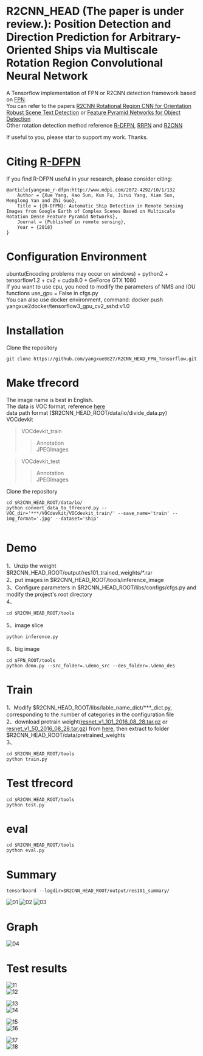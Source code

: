 # R2CNN_HEAD (The paper is under review.): Position Detection and Direction Prediction for Arbitrary-Oriented Ships via Multiscale Rotation Region Convolutional Neural Network    

A Tensorflow implementation of FPN or R2CNN detection framework based on [FPN](https://github.com/yangxue0827/FPN_Tensorflow).  
You can refer to the papers [R2CNN Rotational Region CNN for Orientation Robust Scene Text Detection](https://arxiv.org/abs/1706.09579) or [Feature Pyramid Networks for Object Detection](https://arxiv.org/abs/1612.03144)    
Other rotation detection method reference [R-DFPN](https://github.com/yangxue0827/R-DFPN_FPN_Tensorflow), [RRPN](https://github.com/yangJirui/RRPN_FPN_Tensorflow) and [R2CNN](https://github.com/yangxue0827/R2CNN_FPN_Tensorflow)    

If useful to you, please star to support my work. Thanks.  
  

# Citing [R-DFPN](http://www.mdpi.com/2072-4292/10/1/132)

If you find R-DFPN useful in your research, please consider citing:

    @article{yangxue_r-dfpn:http://www.mdpi.com/2072-4292/10/1/132
        Author = {Xue Yang, Hao Sun, Kun Fu, Jirui Yang, Xian Sun, Menglong Yan and Zhi Guo},
        Title = {{R-DFPN}: Automatic Ship Detection in Remote Sensing Images from Google Earth of Complex Scenes Based on Multiscale Rotation Dense Feature Pyramid Networks},
        Journal = {Published in remote sensing},
        Year = {2018}
    } 

# Configuration Environment
ubuntu(Encoding problems may occur on windows) + python2 + tensorflow1.2 + cv2 + cuda8.0 + GeForce GTX 1080     
If you want to use cpu, you need to modify the parameters of NMS and IOU functions use_gpu = False  in cfgs.py     
You can also use docker environment, command: docker push yangxue2docker/tensorflow3_gpu_cv2_sshd:v1.0    

# Installation      
  Clone the repository    
  ```Shell    
  git clone https://github.com/yangxue0827/R2CNN_HEAD_FPN_Tensorflow.git    
  ```     

# Make tfrecord   
The image name is best in English.       
The data is VOC format, reference [here](sample.xml)     
data path format  ($R2CNN_HEAD_ROOT/data/io/divide_data.py)    
VOCdevkit  
>VOCdevkit_train  
>>Annotation  
>>JPEGImages   

>VOCdevkit_test   
>>Annotation   
>>JPEGImages   

Clone the repository    
  ```Shell    
  cd $R2CNN_HEAD_ROOT/data/io/  
  python convert_data_to_tfrecord.py --VOC_dir='***/VOCdevkit/VOCdevkit_train/' --save_name='train' --img_format='.jpg' --dataset='ship'
       
  ``` 
# Demo   
1、Unzip the weight $R2CNN_HEAD_ROOT/output/res101_trained_weights/*.rar    
2、put images in $R2CNN_HEAD_ROOT/tools/inference_image   
3、Configure parameters in $R2CNN_HEAD_ROOT/libs/configs/cfgs.py and modify the project's root directory    
4、     
  ```Shell    
  cd $R2CNN_HEAD_ROOT/tools      
  ```    
5、image slice         
  ```Shell    
  python inference.py   
  ```   

6、big image      
  ```Shell    
  cd $FPN_ROOT/tools
  python demo.py --src_folder=.\demo_src --des_folder=.\demo_des         
  ```   

# Train   
1、Modify $R2CNN_HEAD_ROOT/libs/lable_name_dict/***_dict.py, corresponding to the number of categories in the configuration file    
2、download pretrain weight([resnet_v1_101_2016_08_28.tar.gz](http://download.tensorflow.org/models/resnet_v1_101_2016_08_28.tar.gz) or [resnet_v1_50_2016_08_28.tar.gz](http://download.tensorflow.org/models/resnet_v1_50_2016_08_28.tar.gz)) from [here](https://github.com/yangxue0827/models/tree/master/slim), then extract to folder $R2CNN_HEAD_ROOT/data/pretrained_weights    
3、  
  ```Shell    
  cd $R2CNN_HEAD_ROOT/tools  
  python train.py      
  ```   

# Test tfrecord     
  ```Shell    
  cd $R2CNN_HEAD_ROOT/tools   
  python test.py      
  ```    

# eval   
  ```Shell    
  cd $R2CNN_HEAD_ROOT/tools   
  python eval.py    
  ```  

# Summary    
  ```Shell    
  tensorboard --logdir=$R2CNN_HEAD_ROOT/output/res101_summary/ 
  ```     
![01](output/res101_summary/fast_rcnn_loss.bmp) 
![02](output/res101_summary/rpn_loss.bmp) 
![03](output/res101_summary/total_loss.bmp) 

# Graph
![04](graph.png) 

# Test results   
![11](tools/test_result/01_horizontal_gt.jpg)   
![12](tools/test_result/01_horizontal_fpn.jpg)   
     
![13](tools/test_result/01_rotate_gt.jpg)   
![14](tools/test_result/01_rotate_fpn.jpg)  

![15](tools/test_result/08_horizontal_gt.jpg)    
![16](tools/test_result/08_horizontal_fpn.jpg)   
     
![17](tools/test_result/08_rotate_gt.jpg)    
![18](tools/test_result/08_rotate_fpn.jpg)     